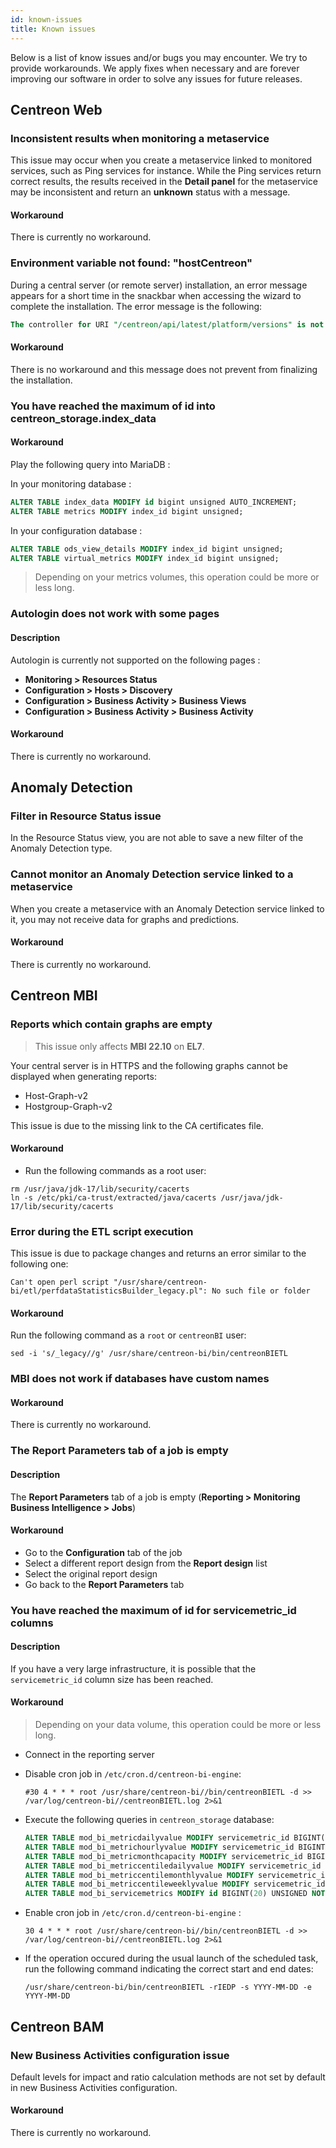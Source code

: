 ```yaml
---
id: known-issues
title: Known issues
---
```


Below is a list of know issues and/or bugs you may encounter.
We try to provide workarounds. We apply fixes when
necessary and are forever improving our software in order to solve any
issues for future releases.

## Centreon Web

### Inconsistent results when monitoring a metaservice

This issue may occur when you create a metaservice linked to monitored services, such as Ping services for instance. While the Ping services return correct results, the results received in the **Detail panel** for the metaservice may be inconsistent and return an **unknown** status with a message.

#### Workaround

There is currently no workaround.

### Environment variable not found: "hostCentreon"

During a central server (or remote server) installation, an error message appears for a short time in the snackbar when accessing the wizard to complete the installation. The error message is the following:

```sql
The controller for URI "/centreon/api/latest/platform/versions" is not callable: Environment variable not found: "hostCentreon".
```

#### Workaround

There is no workaround and this message does not prevent from finalizing the installation.

### You have reached the maximum of id into centreon_storage.index_data

#### Workaround

Play the following query into MariaDB :

In your monitoring database :
```sql
ALTER TABLE index_data MODIFY id bigint unsigned AUTO_INCREMENT;
ALTER TABLE metrics MODIFY index_id bigint unsigned;
```

In your configuration database :
```sql
ALTER TABLE ods_view_details MODIFY index_id bigint unsigned;
ALTER TABLE virtual_metrics MODIFY index_id bigint unsigned;
```

> Depending on your metrics volumes, this operation could be more or less long.

### Autologin does not work with some pages

#### Description

Autologin is currently not supported on the following pages :

* **Monitoring > Resources Status**
* **Configuration > Hosts > Discovery**
* **Configuration > Business Activity > Business Views**
* **Configuration > Business Activity > Business Activity**

#### Workaround

There is currently no workaround.

## Anomaly Detection

### Filter in Resource Status issue

In the Resource Status view, you are not able to save a new filter of the Anomaly Detection type.

### Cannot monitor an Anomaly Detection service linked to a metaservice

When you create a metaservice with an Anomaly Detection service linked to it, you may not receive data for graphs and predictions.

#### Workaround

There is currently no workaround.

## Centreon MBI

### Reports which contain graphs are empty

> This issue only affects **MBI 22.10** on **EL7**.

Your central server is in HTTPS and the following graphs cannot be displayed when generating reports:

- Host-Graph-v2
- Hostgroup-Graph-v2

This issue is due to the missing link to the CA certificates file.

#### Workaround

- Run the following commands as a root user:

```shell
rm /usr/java/jdk-17/lib/security/cacerts
ln -s /etc/pki/ca-trust/extracted/java/cacerts /usr/java/jdk-17/lib/security/cacerts
```

### Error during the ETL script execution

This issue is due to package changes and returns an error similar to the following one:

```shell
Can't open perl script "/usr/share/centreon-bi/etl/perfdataStatisticsBuilder_legacy.pl": No such file or folder
```

#### Workaround

Run the following command as a ``root`` or ``centreonBI`` user:

```shell
sed -i 's/_legacy//g' /usr/share/centreon-bi/bin/centreonBIETL
```

### MBI does not work if databases have custom names

#### Workaround

There is currently no workaround.

### The Report Parameters tab of a job is empty

#### Description

The **Report Parameters** tab of a job is empty (**Reporting > Monitoring Business Intelligence > Jobs**)

#### Workaround

* Go to the **Configuration** tab of the job
* Select a different report design from the **Report design** list
* Select the original report design
* Go back to the **Report Parameters** tab

### You have reached the maximum of id for servicemetric_id columns

#### Description

If you have a very large infrastructure, it is possible that the `servicemetric_id` column size has been reached.

#### Workaround

> Depending on your data volume, this operation could be more or less long.

* Connect in the reporting server
* Disable cron job in `/etc/cron.d/centreon-bi-engine`:

    ```shell
    #30 4 * * * root /usr/share/centreon-bi//bin/centreonBIETL -d >> /var/log/centreon-bi//centreonBIETL.log 2>&1
    ```

* Execute the following queries in `centreon_storage` database:

    ```sql
    ALTER TABLE mod_bi_metricdailyvalue MODIFY servicemetric_id BIGINT(20) UNSIGNED NOT NULL;
    ALTER TABLE mod_bi_metrichourlyvalue MODIFY servicemetric_id BIGINT(20) UNSIGNED NOT NULL;
    ALTER TABLE mod_bi_metricmonthcapacity MODIFY servicemetric_id BIGINT(20) UNSIGNED NOT NULL;
    ALTER TABLE mod_bi_metriccentiledailyvalue MODIFY servicemetric_id BIGINT(20) UNSIGNED NOT NULL;
    ALTER TABLE mod_bi_metriccentilemonthlyvalue MODIFY servicemetric_id BIGINT(20) UNSIGNED NOT NULL;
    ALTER TABLE mod_bi_metriccentileweeklyvalue MODIFY servicemetric_id BIGINT(20) UNSIGNED NOT NULL;
    ALTER TABLE mod_bi_servicemetrics MODIFY id BIGINT(20) UNSIGNED NOT NULL AUTO_INCREMENT;
    ```

* Enable cron job in `/etc/cron.d/centreon-bi-engine` :

    ```shell
    30 4 * * * root /usr/share/centreon-bi//bin/centreonBIETL -d >> /var/log/centreon-bi//centreonBIETL.log 2>&1
    ```

* If the operation occured during the usual launch of the scheduled task, run the following command indicating the correct start and end dates:

    ```shell
    /usr/share/centreon-bi/bin/centreonBIETL -rIEDP -s YYYY-MM-DD -e YYYY-MM-DD
    ```

## Centreon BAM

### New Business Activities configuration issue

Default levels for impact and ratio calculation methods are not set by default in new Business Activities configuration.

#### Workaround

There is currently no workaround.
